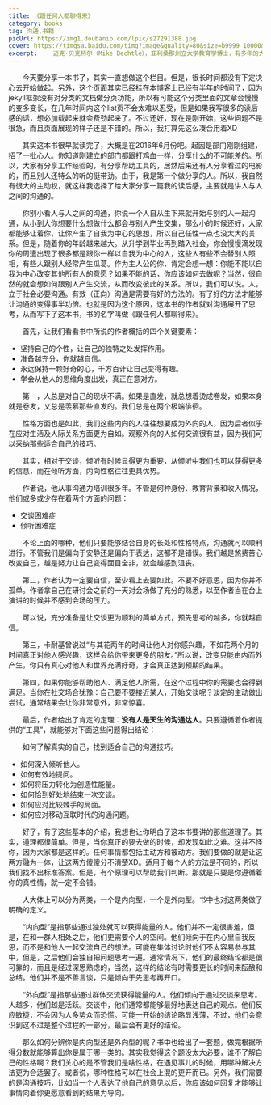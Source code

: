 ```yaml
---
title: 《跟任何人都聊得来》
category: books
tag: 沟通,书籍
picUrl: https://img1.doubanio.com/lpic/s27291388.jpg
cover: https://timgsa.baidu.com/timg?image&quality=80&size=b9999_10000&sec=1491318914621&di=d0941dfd19053633873147083b6053a1&imgtype=0&src=http%3A%2F%2Fs8.sinaimg.cn%2Fmiddle%2F0020C1QXzy749Heo7R4f6
excerpt: 　　迈克·贝克特尔（Mike Bechtle），亚利桑那州立大学教育学博士，有多年的大学及政府部门的从业经验，现任富兰克林科威公司(Franklin Covey---由《高效能人士的七个习惯》作者Stephen R. Covey博士创建)高级培训顾问，先后为世界500强企业进行过2500多场研讨会形式的讲座，是名副其实的金牌培训师。<br>　　著有《跟任何人都聊得来》《自信谈话第一书》《疯狂行为学》等畅销书，曾在《企业家》（Entrepreneur）杂志上发表多篇文章。
---
```


　　今天要分享一本书了，其实一直想做这个栏目。但是，很长时间都没有下定决心去开始做起。另外，这个页面其实已经挂在本博客上已经有半年的时间了，因为jekyll框架没有对分类的文档做分页功能，所以有可能这个分类里面的文章会慢慢的变多变长，在几年时间内这个list页不会太难以忍受，但是如果我写很多的读后感的话，想必加载起来就会费劲起来了。不过还好，现在是刚开始，这些问题不是很急，而且页面展现的样子还是不错的。所以，我打算先这么凑合用着XD

　　其实这本书很早就读完了，大概是在2016年6月份吧。起因是部门刚刚组建，招了一批心人。你知道刚建立的部门都跟打鸡血一样，分享什么的不可能差的。所以，大家有分享工作经验的，有分享帮助工具的，居然后来还有人分享看过的电影的，而且别人还特么的听的挺带劲。由于，我是第一个做分享的人。所以，我自然有很大的主动权，就这样我选择了给大家分享一篇我的读后感，主要就是讲人与人之间的沟通的。

　　你别小看人与人之间的沟通，你说一个人自从生下来就开始与别的人一起沟通，从小到大你想要什么想做什么都会与别人产生交集，那么小的时候还好，大家都能够让着你，让你产生了自我为中心的思想，所以自己任性一点也没太大的关系。但是，随着你的年龄越来越大。从升学到毕业再到踏入社会，你会慢慢滴发现你的周遭出现了很多都是跟你一样以自我为中心的人，这些人有些不会替别人照相，有些人跟别人经常产生瓜葛。作为主人公的你，肯定会想一想：你能不能以自我为中心改变其他所有人的意愿？如果不能的话，你应该如何去做呢？当然，很自然的就会想如何跟别人产生交流，从而改变彼此的关系。所以，我们可以说。人，立于社会必要沟通。有效（正向）沟通是需要有好的方法的。有了好的方法才能够让沟通的变得事半功倍。也就是因为这个原因，这本书的作者就对沟通展开了思考，从而写下了这本书，书的名字叫做《跟任何人都聊得来》。

　　首先，让我们看看书中所说的作者概括的四个关键要素：
* 坚持自己的个性，让自己的独特之处发挥作用。
* 准备越充分，你就越自信。
* 永远保持一颗好奇的心，千方百计让自己变得有趣。
* 学会从他人的思维角度出发，真正在意对方。

　　第一，人总是对自己的现状不满。如果是直发，就总想着烫成卷发，如果本身就是卷发，又总是羡慕那些直发的。我们总是在两个极端徘徊。

　　性格方面也是如此，我们这些内向的人往往想要成为外向的人，因为后者似乎在应对生活及人际关系方面更为自如。观察外向的人如何交流很有益，因为我们可以采纳那些适合自己的技巧。

　　其实，相对于交谈，倾听有时候显得更为重要，从倾听中我们也可以获得更多的信息，而在倾听方面，内向性格往往更具优势。

　　作者说，他从事沟通力培训很多年。不管是何种身份、教育背景和收入情况，他们或多或少存在着两个方面的问题：

* 交谈困难症
* 倾听困难症

　　不论上面的哪种，他们只要能够结合自身的长处和性格特点，沟通就可以顺利进行。不管我们是偏向于安静还是偏向于表达，这都不是错误。我们越是煞费苦心改变自己，越是努力让自己变得面目全非，就会越感到沮丧。

　　第二，作者认为一定要自信，至少看上去要如此。不要不好意思，因为你并不孤单。作者拿自己在研讨会之前的一天对会场做了充分的熟悉，以至作者当在台上演讲的时候并不感到会场的压力。

　　可以说，充分准备是让交谈更为顺利的简单方式，预先思考的越多，你就越自信。

　　第三，卡耐基曾说过“与其花两年的时间让他人对你感兴趣，不如花两个月的时间真正对他人感兴趣，这样会给你带来更多的朋友。”所以说，改变只能由内而外产生，你只有真心对他人和世界充满好奇，才会真正达到预期的结果。

　　第四，如果你能够帮助他人、满足他人所需，在这个过程中你的需要也会得到满足。当你在社交场合犹豫：自己要不要接近某人，开始交谈呢？淡定的主动做出尝试，通常结果会让你非常意外，非常惊喜。

　　最后，作者给出了肯定的定理：**没有人是天生的沟通达人**。只要遵循着作者提供的“工具”，就能够对下面这些问题得出结论：

　　如何了解真实的自己，找到适合自己的沟通技巧。
* 如何深入倾听他人。
* 如何有效地提问。
* 如何将压力转化为创造性能量。
* 如何恰到好处地结束一次交谈。
* 如何应对比较棘手的局面。
* 如何应对移动互联时代的沟通问题。

　　好了，有了这些基本的介绍，我想也让你明白了这本书要讲的那些道理了。其实，道理都很简单。但是，当你真正的要去做的时候，却发现如此之难。这并不怪你，因为大家都是这样的。任何事情都包括主动方和被动方。我们要做的就是让这两方融为一体，让这两方傻傻分不清楚XD。适用于每个人的方法是不同的，所以我们找不出标准答案。但是，有个原理可以帮助我们判断。那就是只要是你遵循着你的真性情，就一定不会错。

　　人大体上可以分为两类，一个是内向型，一个是外向型。书中也对这两类做了明确的定义。

　　“内向型”是指那些通过独处就可以获得能量的人。他们并不一定很害羞，但是，在和一群人相处之后，他们更需要个人的空间。他们倾向于在内心里自我反思，而不是和他人一起交流自己的想法。可能在集体讨论时他们不太容易参与其中，但是，之后他们会独自把问题思考一遍。通常情况下，他们的最终结论都是很可靠的，而且是经过深思熟虑的，当然，这样的结论有时需要更长的时间来酝酿和总结。他们并不是不善言谈，只是倾向于先思考再开口。

　　“外向型”是指那些通过群体交流获得能量的人。他们倾向于通过交谈来思考。人越多，他们越是活跃。交谈中，他们通常都能够最好地表达自己的观点。他们反应敏捷，不会因为人多势众而恐慌。可能一开始的结论略显浅薄，不过，他们会意识到这不过是整个过程的一部分，最后会有更好的结论。

　　那么如何分辨你是内向型还是外向型的呢？书中也给出了一套题，做完根据所得分数就能够算出你是属于哪一类的。其实我觉得这个题没太大必要，谁不了解自己的性格啊？我们关心的是不管我们是啥性格，在遇见事儿的时候，用哪种解决方法更为合适罢了。或者说，哪种性格可以在社会上混的更开而已。另外，我们需要的是沟通技巧，比如当一个人表达了他自己的意见以后，你应该如何回复才能够让事情向着你更愿意看到的结果为导向。



